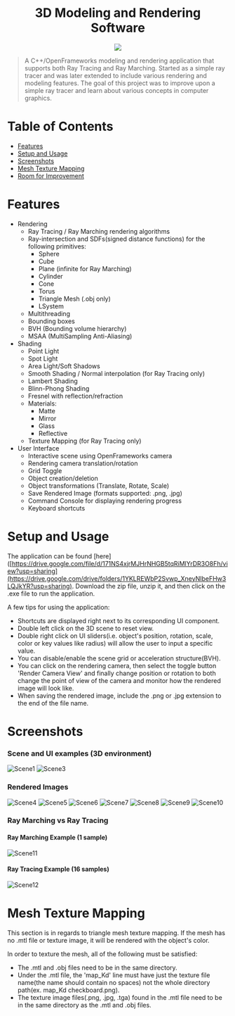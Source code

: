 <h1 align="center"> 3D Modeling and Rendering Software </h1>
<p align="center"> <img src="./RenderImages/TitleImage.jpg" /> </p>

> A C++/OpenFrameworks modeling and rendering application that supports both Ray Tracing and Ray Marching. Started as a simple ray tracer and was later extended to include various rendering and modeling features.
> The goal of this project was to improve upon a simple ray tracer and learn about various concepts in computer graphics.

# Table of Contents
* [Features](#features)
* [Setup and Usage](#setup-and-usage)
* [Screenshots](#screenshots)
* [Mesh Texture Mapping](#mesh-texture-mapping)
* [Room for Improvement](#room-for-improvement)


# Features
- Rendering
  - Ray Tracing / Ray Marching rendering algorithms
  - Ray-intersection and SDFs(signed distance functions) for the following primitives:
    - Sphere 
    - Cube
    - Plane (infinite for Ray Marching)
    - Cylinder
    - Cone
    - Torus
    - Triangle Mesh (.obj only)
    - LSystem
  - Multithreading
  - Bounding boxes
  - BVH (Bounding volume hierarchy)
  - MSAA (MultiSampling Anti-Aliasing)
- Shading
  - Point Light
  - Spot Light
  - Area Light/Soft Shadows
  - Smooth Shading / Normal interpolation (for Ray Tracing only)
  - Lambert Shading
  - Blinn-Phong Shading
  - Fresnel with reflection/refraction
  - Materials:
    - Matte
    - Mirror
    - Glass
    - Reflective
  - Texture Mapping (for Ray Tracing only)
- User Interface
  - Interactive scene using OpenFrameworks camera
  - Rendering camera translation/rotation
  - Grid Toggle
  - Object creation/deletion
  - Object transformations (Translate, Rotate, Scale)
  - Save Rendered Image (formats supported: .png, .jpg)
  - Command Console for displaying rendering progress
  - Keyboard shortcuts

# Setup and Usage
The application can be found [here]([https://drive.google.com/file/d/171NS4xjrMJHrNHGB5tqRiMlYrDR3O8Fh/view?usp=sharing](https://drive.google.com/drive/folders/1YKLREWbP2Svwp_XneyNIbeFHw3LQJkYR?usp=sharing).
Download the zip file, unzip it, and then click on the .exe file to run the application. 

A few tips for using the application:
- Shortcuts are displayed right next to its corresponding UI component.
- Double left click on the 3D scene to reset view.
- Double right click on UI sliders(i.e. object's position, rotation, scale, color or key values like radius) will allow the user to input a specific value.
- You can disable/enable the scene grid or acceleration structure(BVH).
- You can click on the rendering camera, then select the toggle button 'Render Camera View' and finally change position or rotation to both change the point of view of the camera and monitor how the rendered image will look like.
- When saving the rendered image, include the .png or .jpg extension to the end of the file name.

# Screenshots
<h3> Scene and UI examples (3D environment) </h3>

![Scene1](./RenderImages/SceneExample.PNG)
![Scene3](./RenderImages/SceneExample2.PNG)

<h3> Rendered Images </h3> 

![Scene4](./RenderImages/TitleImage.jpg)
![Scene5](./RenderImages/Render.jpg)
![Scene6](./RenderImages/screenshot1.jpg)
![Scene7](./RenderImages/screenshot2.jpg)
![Scene8](./RenderImages/screenshot3.jpg)
![Scene9](./RenderImages/screenshot4.jpg)
![Scene10](./RenderImages/screenshot5.jpg)


<h3> Ray Marching vs Ray Tracing </h3> 

<h4> Ray Marching Example (1 sample)</h4>

![Scene11](./RenderImages/screenshot6.jpg)

<h4> Ray Tracing Example (16 samples)</h4> 

![Scene12](./RenderImages/screenshot7.jpg)


# Mesh Texture Mapping
This section is in regards to triangle mesh texture mapping.
If the mesh has no .mtl file or texture image, it will be rendered with the object's color. 

In order to texture the mesh, all of the following must be satisfied:
- The .mtl and .obj files need to be in the same directory.
- Under the .mtl file, the 'map_Kd' line must have just the texture file name(the name should contain no spaces) not the whole directory path(ex. map_Kd checkboard.png).
- The texture image files(.png, .jpg, .tga) found in the .mtl file need to be in the same directory as the .mtl and .obj files.

